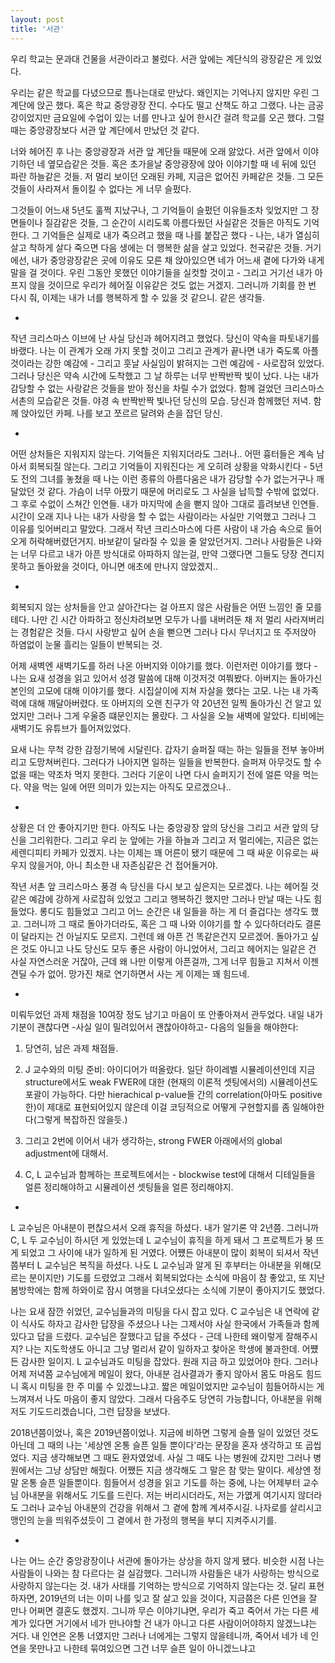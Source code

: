 ```yaml
---
layout: post
title: '서관'
---
```


우리 학교는 문과대 건물을 서관이라고 불렀다. 서관 앞에는 계단식의 광장같은 게 있었다.

우리는 같은 학교를 다녔으므로 틈나는대로 만났다. 왜인지는 기억나지 않지만 우린 그 계단에 앉곤 했다. 혹은 학교 중앙광장 잔디. 수다도 떨고 산책도 하고 그랬다. 나는 금공강이었지만 금요일에 수업이 있는 너를 만나고 싶어 한시간 걸려 학교를 오곤 했다. 그럴 때는 중앙광장보다 서관 앞 계단에서 만났던 것 같다.

너와 헤어진 후 나는 중앙광장과 서관 앞 계단들 때문에 오래 앓았다. 서관 앞에서 이야기하던 네 옆모습같은 것들. 혹은 초가을날 중앙광장에 앉아 이야기할 때 네 뒤에 있던 파란 하늘같은 것들. 저 멀리 보이던 오래된 카페, 지금은 없어진 카페같은 것들. 그 모든 것들이 사라져서 돌이킬 수 없다는 게 너무 슬펐다. 

그것들이 어느새 5년도 훌쩍 지났구나, 그 기억들이 슬펐던 이유들조차 잊었지만 그 장면들이나 질감같은 것들, 그 순간이 시리도록 아름다웠던 사실같은 것들은 아직도 기억한다. 그 기억들은 실제로 내가 죽으려고 했을 때 나를 붙잡곤 했다 - 나는, 내가 열심히 살고 착하게 살다 죽으면 다음 생에는 더 행복한 삶을 살고 있었다. 천국같은 것들. 거기에선, 내가 중앙광장같은 곳에 이유도 모른 채 앉아있으면 네가 어느새 곁에 다가와 내게 말을 걸 것이다. 우린 그동안 못했던 이야기들을 실컷할 것이고 - 그리고 거기선 내가 아프지 않을 것이므로 우리가 헤어질 이유같은 것도 없는 거겠지. 그러니까 기회를 한 번 다시 줘, 이제는 내가 너를 행복하게 할 수 있을 것 같으니. 같은 생각들.

-

작년 크리스마스 이브에 난 사실 당신과 헤어지려고 했었다. 당신이 약속을 파토내기를 바랬다. 나는 이 관계가 오래 가지 못할 것이고 그리고 관계가 끝나면 내가 죽도록 아플 것이라는 강한 예감에 - 그리고 훗날 사실임이 밝혀지는 그런 예감에 - 사로잡혀 있었다. 그러나 당신은 약속 시간에 도착했고 그 날 하루는 너무 반짝반짝 빛이 났다. 나는 내가 감당할 수 없는 사랑같은 것들을 받아 정신을 차릴 수가 없었다. 함께 걸었던 크리스마스 서촌의 모습같은 것들. 야경 속 반짝반짝 빛나던 당신의 모습. 당신과 함께했던 저녁. 함께 앉아있던 카페. 나를 보고 쪼르르 달려와 손을 잡던 당신. 

-

어떤 상처들은 지워지지 않는다. 기억들은 지워지더라도 그러나.. 어떤 흉터들은 계속 남아서 회복되질 않는다. 그리고 기억들이 지워진다는 게 오히려 상황을 악화시킨다 - 5년도 전의 그녀를 놓쳤을 때 나는 이런 종류의 아름다움은 내가 감당할 수가 없는거구나 깨달았던 것 같다. 가슴이 너무 아팠기 때문에 머리로도 그 사실을 납득할 수밖에 없었다. 그 후로 수없이 스쳐간 인연들. 내가 마지막에 손을 뻗지 않아 그대로 흘려보낸 인연들. 시간이 오래 지나 나는 내가 사랑을 할 수 없는 사람이라는 사실만 기억했고 그러나 그 이유를 잊어버리고 말았다. 그래서 작년 크리스마스에 다른 사람이 내 가슴 속으로 들어오게 허락해버렸던거지. 바보같이 달라질 수 있을 줄 알았던거지. 그러나 사람들은 나와는 너무 다르고 내가 아픈 방식대로 아파하지 않는걸, 만약 그랬다면 그들도 당장 견디지 못하고 돌아왔을 것이다, 아니면 애초에 만나지 않았겠지..

-

회복되지 않는 상처들을 안고 살아간다는 걸 아프지 않은 사람들은 어떤 느낌인 줄 모를테다. 나만 긴 시간 아파하고 정신차려보면 모두가 나를 내버려둔 채 저 멀리 사라져버리는 경험같은 것들. 다시 사랑받고 싶어 손을 뻗으면 그러나 다시 무너지고 또 주저앉아 하염없이 눈물 흘리는 일들이 반복되는 것.

어제 새벽엔 새벽기도를 하러 나온 아버지와 이야기를 했다. 이런저런 이야기를 했다 - 나는 요새 성경을 읽고 있어서 성경 말씀에 대해 이것저것 여쭤봤다. 아버지는 돌아가신 본인의 고모에 대해 이야기를 했다. 시집살이에 지쳐 자살을 했다는 고모. 나는 내 가족력에 대해 깨달아버렸다. 또 아버지의 오랜 친구가 약 20년전 일찍 돌아가신 건 알고 있었지만 그러나 그게 우울증 떄문인지는 몰랐다. 그 사실을 오늘 새벽에 알았다. 티비에는 새벽기도 유튜브가 틀어져있었다. 

요새 나는 무척 강한 감정기복에 시달린다. 갑자기 슬퍼질 때는 하는 일들을 전부 놓아버리고 도망쳐버린다. 그러다가 나아지면 일하는 일들을 반복한다. 슬퍼져 아무것도 할 수 없을 때는 약조차 먹지 못한다. 그러다 기운이 나면 다시 슬퍼지기 전에 얼른 약을 먹는다. 약을 먹는 일에 어떤 의미가 있는지는 아직도 모르겠으나..

-

상황은 더 안 좋아지기만 한다. 아직도 나는 중앙광장 앞의 당신을 그리고 서관 앞의 당신을 그리워한다. 그리고 우리 눈 앞에는 가을 하늘과 그리고 저 멀리에는, 지금은 없는 세렌디피티 카페가 있겠지. 나는 이제는 꽤 어른이 됐기 때문에 그 때 싸운 이유로는 싸우지 않을거야, 아니 최소한 내 자존심같은 건 접어둘거야. 

작년 서촌 앞 크리스마스 풍경 속 당신을 다시 보고 싶은지는 모르겠다. 나는 헤어질 것 같은 예감에 강하게 사로잡혀 있었고 그리고 행복하긴 했지만 그러나 만날 때는 나도 힘들었다. 롱디도 힘들었고 그리고 어느 순간은 내 일들을 하는 게 더 즐겁다는 생각도 했고. 그러니까 그 때로 돌아가더라도, 혹은 그 때 나와 이야기를 할 수 있다하더라도 결론이 달라지는 건 아닐지도 모르지. 그런데 왜 아픈 건 똑같은건지 모르겠어. 돌아가고 싶은 것도 아니고 나도 당신도 모두 좋은 사람이 아니었어서, 그리고 헤어지는 일같은 건 사실 자연스러운 거잖아, 근데 왜 나만 이렇게 아픈걸까, 그게 너무 힘들고 지쳐서 이젠 견딜 수가 없어. 망가진 채로 연기하면서 사는 게 이제는 꽤 힘드네.

-

미뤄두었던 과제 채점을 10여장 정도 남기고 마음이 또 안좋아져서 관두었다. 내일 내가 기분이 괜찮다면 -사실 일이 밀려있어서 괜찮아야하고- 다음의 일들을 해야한다:

1. 당연히, 남은 과제 채점들.

2. J 교수와의 미팅 준비: 아이디어가 떠올랐다. 일단 하이레벨 시뮬레이션인데 지금 structure에서도 weak FWER에 대한 (현재의 이론적 셋팅에서의) 시뮬레이션도 포괄이 가능하다. 다만 hierachical p-value들 간의 correlation(아마도 positive한)이 제대로 표현되어있지 않은데 이걸 코딩적으로 어떻게 구현할지를 좀 일해야한다(그렇게 복잡하진 않을듯.)

3. 그리고 2번에 이어서 내가 생각하는, strong FWER 아래에서의 global adjustment에 대해서.

4. C, L 교수님과 함께하는 프로젝트에서는 - blockwise test에 대해서 디테일들을 얼른 정리해야하고 시뮬레이션 셋팅들을 얼른 정리해야지.

-

L 교수님은 아내분이 편찮으셔서 오래 휴직을 하셨다. 내가 알기론 약 2년쯤. 그러니까 C, L 두 교수님이 하시던 게 있었는데 L 교수님이 휴직을 하게 돼서 그 프로젝트가 붕 뜨게 되었고 그 사이에 내가 일하게 된 거였다. 어쩄든 아내분이 많이 회복이 되셔서 작년쯤부터 L 교수님은 복직을 하셨다. 나도 L 교수님과 알게 된 후부터는 아내분을 위해(모르는 분이지만) 기도를 드렸었고 그래서 회복되었다는 소식에 마음이 참 좋았고, 또 지난 봄방학에는 함께 하와이로 잠시 여행을 다녀오셨다는 소식에 기분이 좋아지기도 했었다. 

나는 요새 잠깐 쉬었던, 교수님들과의 미팅을 다시 잡고 있다. C 교수님은 내 연락에 같이 식사도 하자고 감사한 답장을 주셨으나 나는 그제서야 사실 한국에서 가족들과 함께 있다고 답을 드렸다. 교수님은 잘했다고 답을 주셨다 - 근데 나한테 왜이렇게 잘해주시지? 나는 지도학생도 아니고 그냥 멀리서 같이 일하자고 찾아온 학생에 불과한데. 어쩄든 감사한 일이지. L 교수님과도 미팅을 잡았다. 원래 지금 하고 있었어야 한다. 그러나 어제 저녁쯤 교수님에게 메일이 왔다, 아내분 검사결과가 좋지 않아서 몸도 마음도 힘드니 혹시 미팅을 한 주 미룰 수 있겠느냐고. 짧은 메일이었지만 교수님이 힘들어하시는 게 느껴져서 나도 마음이 좋지 않았다. 그래서 다음주도 당연히 가능합니다, 아내분을 위해 저도 기도드리겠습니다, 그런 답장을 보냈다.

2018년쯤이었나, 혹은 2019년쯤이었나. 지금에 비하면 그렇게 슬플 일이 있었던 것도 아닌데 그 때의 나는 '세상엔 온통 슬픈 일들 뿐이다'라는 문장을 혼자 생각하고 또 곱씹었다. 지금 생각해보면 그 때도 환자였었네. 사실 그 때도 나는 병원에 갔지만 그러나 병원에서는 그냥 상담만 해줬다. 어쨌든 지금 생각해도 그 말은 참 맞는 말이다. 세상엔 정말 온통 슬픈 일들뿐이다. 힘들어서 성경을 읽고 기도를 하는 중에, 나는 어제부터 교수님 아내분을 위해서도 기도를 드린다. 저는 버리시더라도, 저는 가엾게 여기시지 않더라도 그러나 교수님 아내분의 건강을 위해서 그 곁에 함께 계셔주시길. 나자로를 살리시고 맹인의 눈을 띄워주셨듯이 그 곁에서 한 가정의 행복을 부디 지켜주시기를. 

-

나는 어느 순간 중앙광장이나 서관에 돌아가는 상상을 하지 않게 됐다. 비슷한 시점 나는 사람들이 나와는 참 다르다는 걸 실감했다. 그러니까 사람들은 내가 사랑하는 방식으로 사랑하지 않는다는 것. 내가 사태를 기억하는 방식으로 기억하지 않는다는 것. 달리 표현하자면, 2019년의 너는 이미 나를 잊고 잘 살고 있을 것이다, 지금쯤은 다른 인연을 잘 만나 어쩌면 결혼도 했겠지. 그니까 무슨 이야기냐면, 우리가 죽고 죽어서 가는 다른 세계가 있다면 거기에서 네가 만나야할 건 내가 아니고 다른 사람이어야하지 않겠느냐는 거다. 내 인연은 온통 너였지만 그러나 너에게는 그렇지 않을테니까, 죽어서 네가 네 인연을 못만나고 나한테 묶여있으면 그건 너무 슬픈 일이 아니겠느냐고



